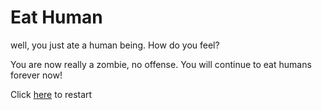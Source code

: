 # Eat Human

well, you just ate a human being. How do you feel?

You are now really a zombie, no offense. You will continue to eat humans forever now! 

Click [here](home.md) to restart